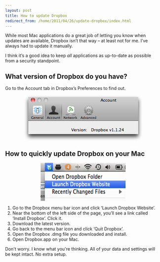 ```yaml
---
layout: post
title: How to update Dropbox
redirect_from: /home/2011/04/26/update-dropbox/index.html
---
```

<p>While most Mac applications do a great job of letting you know when updates are available, Dropbox isn’t that way – at least not for me. I’ve always had to update it manually.</p>
<p>I think it’s a good idea to keep <em>all</em> applications as up-to-date as possible from a security standpoint.</p>
<h2>What version of Dropbox do you have?</h2>
<p>Go to the Account tab in Dropbox’s Preferences to find out.</p>
<p><img style="display: block; margin-left: auto; margin-right: auto;" title="dropbox-version-pe.png" src="/img/dropbox-version-pe.png" border="0" alt="Dropbox version pe" width="383" height="147" /></p>
<h2><strong>How to quickly update Dropbox on your Mac</strong></h2>
<p><img style="display: block; margin-left: auto; margin-right: auto;" title="launch-dropbox-website-pe.png" src="/img/launch-dropbox-website-pe.png" border="0" alt="Launch dropbox website pe" width="275" height="123" /></p>
<ol>
<li>Go to the Dropbox menu bar icon and click ‘Launch Dropbox Website’.</li>
<li>Near the bottom of the left side of the page, you’ll see a link called ‘Install Dropbox’. Click it.</li>
<li>Download the latest version.</li>
<li>Go back to the menu bar icon and click ‘Quit Dropbox’.</li>
<li>Open the Dropbox .dmg file you downloaded and install.</li>
<li>Open Dropbox.app on your Mac.</li>
</ol>
<p>Don't worry. I know what you're thinking. All of your data and settings will be kept intact. No extra setup.</p>
<ol> </ol>
